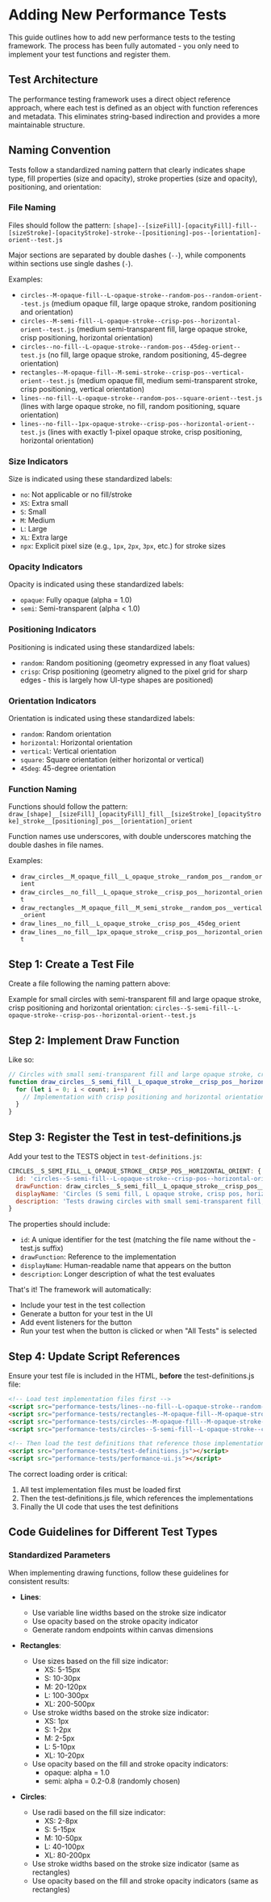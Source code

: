 # Adding New Performance Tests

This guide outlines how to add new performance tests to the testing framework. The process has been fully automated - you only need to implement your test functions and register them.

## Test Architecture

The performance testing framework uses a direct object reference approach, where each test is defined as 
an object with function references and metadata. This eliminates string-based indirection and provides
a more maintainable structure.

## Naming Convention

Tests follow a standardized naming pattern that clearly indicates shape type, fill properties (size and opacity), stroke properties (size and opacity), positioning, and orientation:

### File Naming
Files should follow the pattern: `[shape]--[sizeFill]-[opacityFill]-fill--[sizeStroke]-[opacityStroke]-stroke--[positioning]-pos--[orientation]-orient--test.js`

Major sections are separated by double dashes (`--`), while components within sections use single dashes (`-`).

Examples:
- `circles--M-opaque-fill--L-opaque-stroke--random-pos--random-orient--test.js` (medium opaque fill, large opaque stroke, random positioning and orientation)
- `circles--M-semi-fill--L-opaque-stroke--crisp-pos--horizontal-orient--test.js` (medium semi-transparent fill, large opaque stroke, crisp positioning, horizontal orientation)
- `circles--no-fill--L-opaque-stroke--random-pos--45deg-orient--test.js` (no fill, large opaque stroke, random positioning, 45-degree orientation)
- `rectangles--M-opaque-fill--M-semi-stroke--crisp-pos--vertical-orient--test.js` (medium opaque fill, medium semi-transparent stroke, crisp positioning, vertical orientation)
- `lines--no-fill--L-opaque-stroke--random-pos--square-orient--test.js` (lines with large opaque stroke, no fill, random positioning, square orientation)
- `lines--no-fill--1px-opaque-stroke--crisp-pos--horizontal-orient--test.js` (lines with exactly 1-pixel opaque stroke, crisp positioning, horizontal orientation)

### Size Indicators
Size is indicated using these standardized labels:
- `no`: Not applicable or no fill/stroke
- `XS`: Extra small
- `S`: Small
- `M`: Medium
- `L`: Large
- `XL`: Extra large
- `npx`: Explicit pixel size (e.g., `1px`, `2px`, `3px`, etc.) for stroke sizes

### Opacity Indicators
Opacity is indicated using these standardized labels:
- `opaque`: Fully opaque (alpha = 1.0)
- `semi`: Semi-transparent (alpha < 1.0)

### Positioning Indicators
Positioning is indicated using these standardized labels:
- `random`: Random positioning (geometry expressed in any float values)
- `crisp`: Crisp positioning (geometry aligned to the pixel grid for sharp edges - this is largely how UI-type shapes are positioned)

### Orientation Indicators
Orientation is indicated using these standardized labels:
- `random`: Random orientation
- `horizontal`: Horizontal orientation
- `vertical`: Vertical orientation
- `square`: Square orientation (either horizontal or vertical)
- `45deg`: 45-degree orientation

### Function Naming
Functions should follow the pattern: `draw_[shape]__[sizeFill]_[opacityFill]_fill__[sizeStroke]_[opacityStroke]_stroke__[positioning]_pos__[orientation]_orient`

Function names use underscores, with double underscores matching the double dashes in file names.

Examples:
- `draw_circles__M_opaque_fill__L_opaque_stroke__random_pos__random_orient`
- `draw_circles__no_fill__L_opaque_stroke__crisp_pos__horizontal_orient`
- `draw_rectangles__M_opaque_fill__M_semi_stroke__random_pos__vertical_orient`
- `draw_lines__no_fill__L_opaque_stroke__crisp_pos__45deg_orient`
- `draw_lines__no_fill__1px_opaque_stroke__crisp_pos__horizontal_orient`

## Step 1: Create a Test File

Create a file following the naming pattern above:

Example for small circles with semi-transparent fill and large opaque stroke, crisp positioning and horizontal orientation:
`circles--S-semi-fill--L-opaque-stroke--crisp-pos--horizontal-orient--test.js`

## Step 2: Implement Draw Function

Like so:

```javascript
// Circles with small semi-transparent fill and large opaque stroke, crisp positioning and horizontal orientation
function draw_circles__S_semi_fill__L_opaque_stroke__crisp_pos__horizontal_orient(ctx, count) {
  for (let i = 0; i < count; i++) {
    // Implementation with crisp positioning and horizontal orientation
  }
}

```

## Step 3: Register the Test in test-definitions.js

Add your test to the TESTS object in `test-definitions.js`:

```javascript
CIRCLES__S_SEMI_FILL__L_OPAQUE_STROKE__CRISP_POS__HORIZONTAL_ORIENT: {
  id: 'circles--S-semi-fill--L-opaque-stroke--crisp-pos--horizontal-orient',
  drawFunction: draw_circles__S_semi_fill__L_opaque_stroke__crisp_pos__horizontal_orient,
  displayName: 'Circles (S semi fill, L opaque stroke, crisp pos, horizontal orient)',
  description: 'Tests drawing circles with small semi-transparent fill, large opaque stroke, crisp positioning and horizontal orientation.'
}
```

The properties should include:
- `id`: A unique identifier for the test (matching the file name without the -test.js suffix)
- `drawFunction`: Reference to the implementation
- `displayName`: Human-readable name that appears on the button
- `description`: Longer description of what the test evaluates

That's it! The framework will automatically:
- Include your test in the test collection
- Generate a button for your test in the UI
- Add event listeners for the button
- Run your test when the button is clicked or when "All Tests" is selected

## Step 4: Update Script References

Ensure your test file is included in the HTML, **before** the test-definitions.js file:

```html
<!-- Load test implementation files first -->
<script src="performance-tests/lines--no-fill--L-opaque-stroke--random-pos--random-orient--test.js"></script>
<script src="performance-tests/rectangles--M-opaque-fill--M-opaque-stroke--random-pos--random-orient--test.js"></script>
<script src="performance-tests/circles--M-opaque-fill--M-opaque-stroke--random-pos--random-orient--test.js"></script>
<script src="performance-tests/circles--S-semi-fill--L-opaque-stroke--crisp-pos--horizontal-orient--test.js"></script> <!-- Your new test -->

<!-- Then load the test definitions that reference those implementations -->
<script src="performance-tests/test-definitions.js"></script>
<script src="performance-tests/performance-ui.js"></script>
```

The correct loading order is critical:
1. All test implementation files must be loaded first
2. Then the test-definitions.js file, which references the implementations
3. Finally the UI code that uses the test definitions

## Code Guidelines for Different Test Types

### Standardized Parameters

When implementing drawing functions, follow these guidelines for consistent results:

- **Lines**: 
  - Use variable line widths based on the stroke size indicator
  - Use opacity based on the stroke opacity indicator
  - Generate random endpoints within canvas dimensions

- **Rectangles**:
  - Use sizes based on the fill size indicator: 
    - XS: 5-15px
    - S: 10-30px
    - M: 20-120px
    - L: 100-300px
    - XL: 200-500px
  - Use stroke widths based on the stroke size indicator:
    - XS: 1px
    - S: 1-2px
    - M: 2-5px
    - L: 5-10px
    - XL: 10-20px
  - Use opacity based on the fill and stroke opacity indicators:
    - opaque: alpha = 1.0
    - semi: alpha = 0.2-0.8 (randomly chosen)

- **Circles**:
  - Use radii based on the fill size indicator:
    - XS: 2-8px
    - S: 5-15px
    - M: 10-50px
    - L: 40-100px
    - XL: 80-200px
  - Use stroke widths based on the stroke size indicator (same as rectangles)
  - Use opacity based on the fill and stroke opacity indicators (same as rectangles)